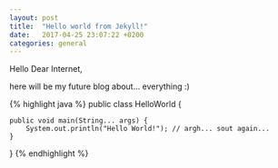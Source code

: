 ```yaml
---
layout: post
title:  "Hello world from Jekyll!"
date:   2017-04-25 23:07:22 +0200
categories: general
---
```


Hello Dear Internet,

here will be my future blog about... everything :)

{% highlight java %}
public class HelloWorld {
    
    public void main(String... args) {
        System.out.println("Hello World!"); // argh... sout again...
    }
}
{% endhighlight %}


